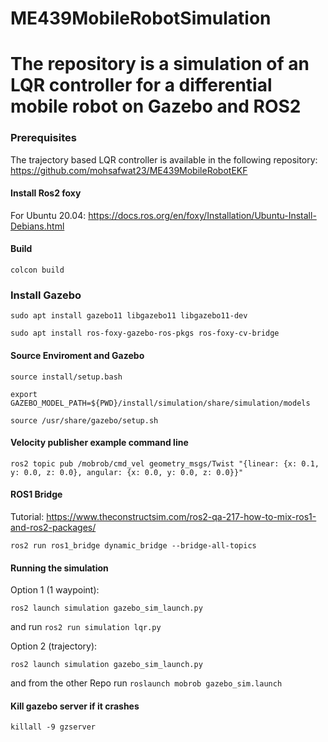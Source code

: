 # ME439MobileRobotSimulation
# The repository is a simulation of an LQR controller for a differential mobile robot on Gazebo and ROS2 #

### Prerequisites ####
The trajectory based LQR controller is available in the following repository: https://github.com/mohsafwat23/ME439MobileRobotEKF

#### Install Ros2 foxy ####
For Ubuntu 20.04: https://docs.ros.org/en/foxy/Installation/Ubuntu-Install-Debians.html

#### Build ####
`colcon build`

### Install Gazebo ###
`sudo apt install gazebo11 libgazebo11 libgazebo11-dev`

`sudo apt install ros-foxy-gazebo-ros-pkgs ros-foxy-cv-bridge`

#### Source Enviroment and Gazebo ####
`source install/setup.bash`

`export GAZEBO_MODEL_PATH=${PWD}/install/simulation/share/simulation/models`

`source /usr/share/gazebo/setup.sh`

#### Velocity publisher example command line ####
`ros2 topic pub /mobrob/cmd_vel geometry_msgs/Twist "{linear: {x: 0.1, y: 0.0, z: 0.0}, angular: {x: 0.0, y: 0.0, z: 0.0}}"`

#### ROS1 Bridge ####
Tutorial: https://www.theconstructsim.com/ros2-qa-217-how-to-mix-ros1-and-ros2-packages/

`ros2 run ros1_bridge dynamic_bridge --bridge-all-topics`

#### Running the simulation ####
Option 1 (1 waypoint):

`ros2 launch simulation gazebo_sim_launch.py`

and run `ros2 run simulation lqr.py`

Option 2 (trajectory): 

`ros2 launch simulation gazebo_sim_launch.py`

and from the other Repo run `roslaunch mobrob gazebo_sim.launch`


#### Kill gazebo server if it crashes ####
`killall -9 gzserver`
